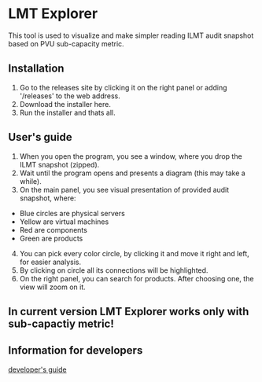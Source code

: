# LMT Explorer

This tool is used to visualize and make simpler reading ILMT audit snapshot based on PVU sub-capacity metric.

## Installation

1. Go to the releases site by clicking it on the right panel or adding '/releases' to the web address.
2. Download the installer here.
3. Run the installer and thats all.

## User's guide

1. When you open the program, you see a window, where you drop the ILMT snapshot (zipped).
2. Wait until the program opens and presents a diagram (this may take a while).
3. On the main panel, you see visual presentation of provided audit snapshot, where:

-   Blue circles are physical servers
-   Yellow are virtual machines
-   Red are components
-   Green are products

4. You can pick every color circle, by clicking it and move it right and left, for easier analysis.
5. By clicking on circle all its connections will be highlighted.
6. On the right panel, you can search for products. After choosing one, the view will zoom on it.

## In current version LMT Explorer works only with sub-capactiy metric!

## Information for developers

[developer's guide](./DEVELOPER.md)
